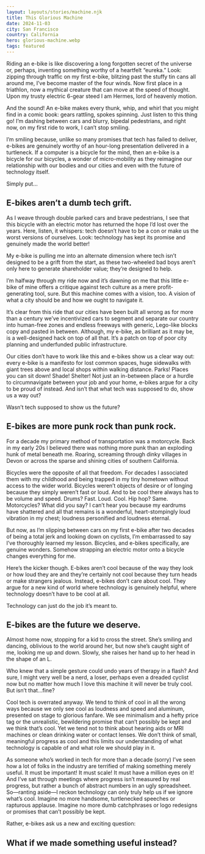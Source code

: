 ```yaml
---
layout: layouts/stories/machine.njk
title: This Glorious Machine
date: 2024-11-03
city: San Francisco
country: California
hero: glorious-machine.webp
tags: featured
---
```


<p class="intro">Riding an e-bike is like discovering a long forgotten secret of the universe or, perhaps, inventing something worthy of a heartfelt “eureka.” Look: zipping through traffic on my first e-bike, blitzing past the stuffy tin cans all around me, I’ve become master of the four winds. Now first place in a triathlon, now a mythical creature that can move at the speed of thought. Upon my trusty electric 6-gear steed I am Hermes, lord of heavenly motion.</p>

And the sound! An e-bike makes every thunk, whip, and whirl that you might find in a comic book: gears rattling, spokes spinning. Just listen to this thing go! I’m dashing between cars and blurry, bipedal pedestrians, and right now, on my first ride to work, I can’t stop smiling.

I’m smiling because, unlike so many promises that tech has failed to deliver, e-bikes are genuinely worthy of an hour-long presentation delivered in a turtleneck. If a computer is a bicycle for the mind, then an e-bike is a bicycle for our bicycles, a wonder of micro-mobility as they reimagine our relationship with our bodies and our cities and even with the future of technology itself.

Simply put...


## E-bikes aren’t a dumb tech grift.

<p class="intro">As I weave through double parked cars and brave pedestrians, I see that this bicycle with an electric motor has returned the hope I’d lost over the years. Here, listen, it whispers: tech doesn’t have to be a con or make us the worst versions of ourselves. Look: technology has kept its promise and genuinely made the world better!</p>

My e-bike is pulling me into an alternate dimension where tech isn’t designed to be a grift from the start, as these two-wheeled bad boys aren’t only here to generate shareholder value; they’re designed to help.

I’m halfway through my ride now and it’s dawning on me that this little e-bike of mine offers a critique against tech culture as a mere profit-generating tool, sure. But this machine comes with a vision, too. A vision of what a city should be and how we ought to navigate it.

It’s clear from this ride that our cities have been built all wrong as for more than a century we’ve incentivized cars to segment and separate our country into human-free zones and endless freeways with generic, Lego-like blocks copy and pasted in between. Although, my e-bike, as brilliant as it may be, is a well-designed hack on top of all that. It’s a patch on top of poor city planning and underfunded public infrastructure.

Our cities don’t have to work like this and e-bikes show us a clear way out: every e-bike is a manifesto for lost common spaces, huge sidewalks with giant trees above and local shops within walking distance. Parks! Places you can sit down! Shade! Shelter! Not just an in-between place or a hurdle to circumnavigate between your job and your home, e-bikes argue for a city to be proud of instead. And isn’t that what tech was supposed to do, show us a way out?

Wasn’t tech supposed to show us the future?


## E-bikes are more punk rock than punk rock.

<p class="intro">For a decade my primary method of transportation was a motorcycle. Back in my early 20s I believed there was nothing more punk than an exploding hunk of metal beneath me. Roaring, screaming through dinky villages in Devon or across the sparse and shining cities of southern California.</p>

Bicycles were the opposite of all that freedom. For decades I associated them with my childhood and being trapped in my tiny hometown without access to the wider world. Bicycles weren’t objects of desire or of longing because they simply weren’t fast or loud. And to be cool there always has to be volume and speed. Drums? Fast. Loud. Cool. Hip hop? Same. Motorcycles? What did you say? I can’t hear you because my eardrums have shattered and all that remains is a wonderful, heart-stompingly loud vibration in my chest; loudness personified and loudness eternal.

But now, as I’m slipping between cars on my first e-bike after two decades of being a total jerk and looking down on cyclists, I’m embarrassed to say I’ve thoroughly learned my lesson. Bicycles, and e-bikes specifically, are genuine wonders. Somehow strapping an electric motor onto a bicycle changes everything for me.

Here’s the kicker though. E-bikes aren’t cool because of the way they look or how loud they are and they’re certainly not cool because they turn heads or make strangers jealous. Instead, e-bikes don’t care about cool. They argue for a new kind of world where technology is genuinely helpful, where technology doesn’t have to be cool at all.

Technology can just do the job it’s meant to.


## E-bikes are the future we deserve.

<p class="intro">Almost home now, stopping for a kid to cross the street. She’s smiling and dancing, oblivious to the world around her, but now she’s caught sight of me, looking me up and down. Slowly, she raises her hand up to her head in the shape of an L.</p>

Who knew that a simple gesture could undo years of therapy in a flash? And sure, I might very well be a nerd, a loser, perhaps even a dreaded cyclist now but no matter how much I love this machine it will never be truly cool. But isn’t that...fine?

Cool tech is overrated anyway. We tend to think of cool in all the wrong ways because we only see cool as loudness and speed and aluminum, presented on stage to glorious fanfare. We see minimalism and a hefty price tag or the unrealistic, bewildering promise that can’t possibly be kept and we think that’s cool. Yet we tend not to think about hearing aids or MRI machines or clean drinking water or contact lenses. We don’t think of small, meaningful progress as cool and this limits our understanding of what technology is capable of and what role we should play in it.

As someone who’s worked in tech for more than a decade (sorry) I’ve seen how a lot of folks in the industry are terrified of making something merely useful. It must be important! It must scale! It must have a million eyes on it! And I’ve sat through meetings where progress isn’t measured by real progress, but rather a bunch of abstract numbers in an ugly spreadsheet. So—ranting aside—I reckon technology can only truly help us if we ignore what’s cool. Imagine no more handsome, turtlenecked speeches or rapturous applause. Imagine no more dumb catchphrases or logo redesigns or promises that can’t possibly be kept.

Rather, e-bikes ask us a new and exciting question:

## What if we made something useful instead?

